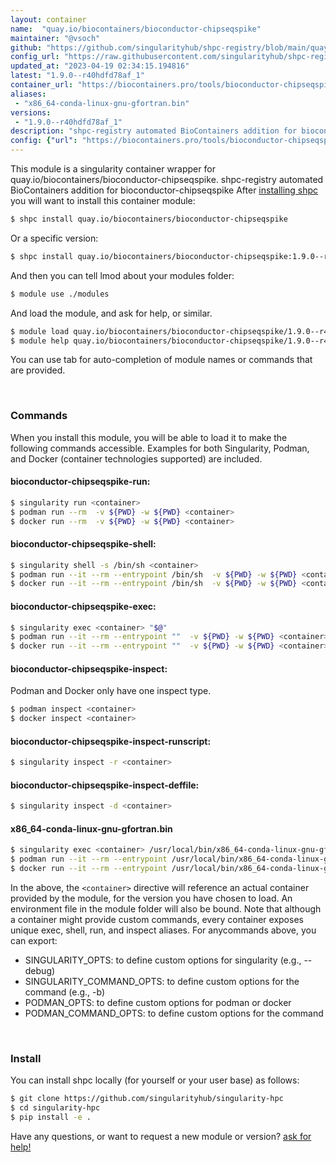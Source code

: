 ```yaml
---
layout: container
name:  "quay.io/biocontainers/bioconductor-chipseqspike"
maintainer: "@vsoch"
github: "https://github.com/singularityhub/shpc-registry/blob/main/quay.io/biocontainers/bioconductor-chipseqspike/container.yaml"
config_url: "https://raw.githubusercontent.com/singularityhub/shpc-registry/main/quay.io/biocontainers/bioconductor-chipseqspike/container.yaml"
updated_at: "2023-04-19 02:34:15.194816"
latest: "1.9.0--r40hdfd78af_1"
container_url: "https://biocontainers.pro/tools/bioconductor-chipseqspike"
aliases:
 - "x86_64-conda-linux-gnu-gfortran.bin"
versions:
 - "1.9.0--r40hdfd78af_1"
description: "shpc-registry automated BioContainers addition for bioconductor-chipseqspike"
config: {"url": "https://biocontainers.pro/tools/bioconductor-chipseqspike", "maintainer": "@vsoch", "description": "shpc-registry automated BioContainers addition for bioconductor-chipseqspike", "latest": {"1.9.0--r40hdfd78af_1": "sha256:87873ac96c4c9b65ff58a566d63bd182e37fa4bb521e379d7b543213668f63c5"}, "tags": {"1.9.0--r40hdfd78af_1": "sha256:87873ac96c4c9b65ff58a566d63bd182e37fa4bb521e379d7b543213668f63c5"}, "docker": "quay.io/biocontainers/bioconductor-chipseqspike", "aliases": {"x86_64-conda-linux-gnu-gfortran.bin": "/usr/local/bin/x86_64-conda-linux-gnu-gfortran.bin"}}
---
```


This module is a singularity container wrapper for quay.io/biocontainers/bioconductor-chipseqspike.
shpc-registry automated BioContainers addition for bioconductor-chipseqspike
After [installing shpc](#install) you will want to install this container module:


```bash
$ shpc install quay.io/biocontainers/bioconductor-chipseqspike
```

Or a specific version:

```bash
$ shpc install quay.io/biocontainers/bioconductor-chipseqspike:1.9.0--r40hdfd78af_1
```

And then you can tell lmod about your modules folder:

```bash
$ module use ./modules
```

And load the module, and ask for help, or similar.

```bash
$ module load quay.io/biocontainers/bioconductor-chipseqspike/1.9.0--r40hdfd78af_1
$ module help quay.io/biocontainers/bioconductor-chipseqspike/1.9.0--r40hdfd78af_1
```

You can use tab for auto-completion of module names or commands that are provided.

<br>

### Commands

When you install this module, you will be able to load it to make the following commands accessible.
Examples for both Singularity, Podman, and Docker (container technologies supported) are included.

#### bioconductor-chipseqspike-run:

```bash
$ singularity run <container>
$ podman run --rm  -v ${PWD} -w ${PWD} <container>
$ docker run --rm  -v ${PWD} -w ${PWD} <container>
```

#### bioconductor-chipseqspike-shell:

```bash
$ singularity shell -s /bin/sh <container>
$ podman run --it --rm --entrypoint /bin/sh  -v ${PWD} -w ${PWD} <container>
$ docker run --it --rm --entrypoint /bin/sh  -v ${PWD} -w ${PWD} <container>
```

#### bioconductor-chipseqspike-exec:

```bash
$ singularity exec <container> "$@"
$ podman run --it --rm --entrypoint ""  -v ${PWD} -w ${PWD} <container> "$@"
$ docker run --it --rm --entrypoint ""  -v ${PWD} -w ${PWD} <container> "$@"
```

#### bioconductor-chipseqspike-inspect:

Podman and Docker only have one inspect type.

```bash
$ podman inspect <container>
$ docker inspect <container>
```

#### bioconductor-chipseqspike-inspect-runscript:

```bash
$ singularity inspect -r <container>
```

#### bioconductor-chipseqspike-inspect-deffile:

```bash
$ singularity inspect -d <container>
```


#### x86_64-conda-linux-gnu-gfortran.bin

```bash
$ singularity exec <container> /usr/local/bin/x86_64-conda-linux-gnu-gfortran.bin
$ podman run --it --rm --entrypoint /usr/local/bin/x86_64-conda-linux-gnu-gfortran.bin   -v ${PWD} -w ${PWD} <container> -c " $@"
$ docker run --it --rm --entrypoint /usr/local/bin/x86_64-conda-linux-gnu-gfortran.bin   -v ${PWD} -w ${PWD} <container> -c " $@"
```



In the above, the `<container>` directive will reference an actual container provided
by the module, for the version you have chosen to load. An environment file in the
module folder will also be bound. Note that although a container
might provide custom commands, every container exposes unique exec, shell, run, and
inspect aliases. For anycommands above, you can export:

 - SINGULARITY_OPTS: to define custom options for singularity (e.g., --debug)
 - SINGULARITY_COMMAND_OPTS: to define custom options for the command (e.g., -b)
 - PODMAN_OPTS: to define custom options for podman or docker
 - PODMAN_COMMAND_OPTS: to define custom options for the command

<br>

### Install

You can install shpc locally (for yourself or your user base) as follows:

```bash
$ git clone https://github.com/singularityhub/singularity-hpc
$ cd singularity-hpc
$ pip install -e .
```

Have any questions, or want to request a new module or version? [ask for help!](https://github.com/singularityhub/singularity-hpc/issues)